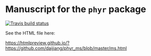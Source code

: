 # Manuscript for the `phyr` package

[![Travis build status](https://travis-ci.org/daijiang/phyr_ms.svg?branch=master)](https://travis-ci.org/daijiang/phyr_ms)

See the HTML file here:

<https://htmlpreview.github.io/?https://github.com/daijiang/phyr_ms/blob/master/ms.html>